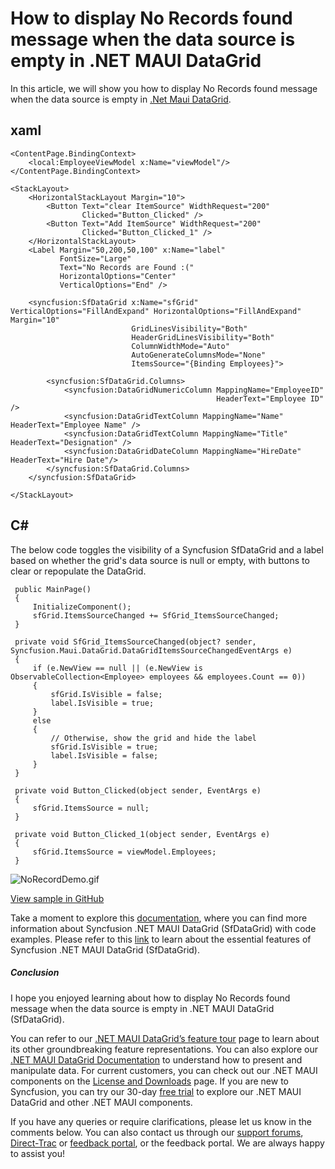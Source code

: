 # How to display No Records found message when the data source is empty in .NET MAUI DataGrid
In this article, we will show you how to display No Records found message when the data source is empty in [.Net Maui DataGrid](https://www.syncfusion.com/maui-controls/maui-datagrid).

## xaml
```
<ContentPage.BindingContext>
    <local:EmployeeViewModel x:Name="viewModel"/>
</ContentPage.BindingContext>

<StackLayout>
    <HorizontalStackLayout Margin="10">
        <Button Text="clear ItemSource" WidthRequest="200"
                Clicked="Button_Clicked" />
        <Button Text="Add ItemSource" WidthRequest="200"
                Clicked="Button_Clicked_1" />
    </HorizontalStackLayout>
    <Label Margin="50,200,50,100" x:Name="label"
           FontSize="Large"
           Text="No Records are Found :("
           HorizontalOptions="Center"
           VerticalOptions="End" />
    
    <syncfusion:SfDataGrid x:Name="sfGrid" VerticalOptions="FillAndExpand" HorizontalOptions="FillAndExpand" Margin="10"
                           GridLinesVisibility="Both"
                           HeaderGridLinesVisibility="Both"
                           ColumnWidthMode="Auto"
                           AutoGenerateColumnsMode="None"
                           ItemsSource="{Binding Employees}">

        <syncfusion:SfDataGrid.Columns>
            <syncfusion:DataGridNumericColumn MappingName="EmployeeID"
                                              HeaderText="Employee ID" />
            <syncfusion:DataGridTextColumn MappingName="Name" HeaderText="Employee Name" />
            <syncfusion:DataGridTextColumn MappingName="Title" HeaderText="Designation" />
            <syncfusion:DataGridDateColumn MappingName="HireDate" HeaderText="Hire Date"/>
        </syncfusion:SfDataGrid.Columns>
    </syncfusion:SfDataGrid>

</StackLayout>
```

## C#
The below code toggles the visibility of a Syncfusion SfDataGrid and a label based on whether the grid's data source is null or empty, with buttons to clear or repopulate the DataGrid.
```
 public MainPage()
 {
     InitializeComponent();
     sfGrid.ItemsSourceChanged += SfGrid_ItemsSourceChanged;
 }

 private void SfGrid_ItemsSourceChanged(object? sender, Syncfusion.Maui.DataGrid.DataGridItemsSourceChangedEventArgs e)
 {
     if (e.NewView == null || (e.NewView is ObservableCollection<Employee> employees && employees.Count == 0))
     {
         sfGrid.IsVisible = false;
         label.IsVisible = true;
     }
     else
     {
         // Otherwise, show the grid and hide the label
         sfGrid.IsVisible = true;
         label.IsVisible = false;
     }
 }

 private void Button_Clicked(object sender, EventArgs e)
 {
     sfGrid.ItemsSource = null;
 }

 private void Button_Clicked_1(object sender, EventArgs e)
 {
     sfGrid.ItemsSource = viewModel.Employees;
 }
```
 ![NoRecordDemo.gif](https://support.syncfusion.com/kb/agent/attachment/inline?token=eyJhbGciOiJodHRwOi8vd3d3LnczLm9yZy8yMDAxLzA0L3htbGRzaWctbW9yZSNobWFjLXNoYTI1NiIsInR5cCI6IkpXVCJ9.eyJpZCI6IjI5MzMyIiwib3JnaWQiOiIzIiwiaXNzIjoic3VwcG9ydC5zeW5jZnVzaW9uLmNvbSJ9.86Ozn9CeBckwibpOYD8D6ZIpxPMMfrDgB_lhI-weav8)

[View sample in GitHub](https://github.com/SyncfusionExamples/How-to-display-No-Records-Found-message-when-the-data-source-Is-empty-in-.NET-MAUI-DataGrid)

Take a moment to explore this [documentation](https://help.syncfusion.com/maui/datagrid/overview), where you can find more information about Syncfusion .NET MAUI DataGrid (SfDataGrid) with code examples. Please refer to this [link](https://www.syncfusion.com/maui-controls/maui-datagrid) to learn about the essential features of Syncfusion .NET MAUI DataGrid (SfDataGrid).
 
##### Conclusion
 
I hope you enjoyed learning about how to display No Records found message when the data source is empty in .NET MAUI DataGrid (SfDataGrid).
 
You can refer to our [.NET MAUI DataGrid’s feature tour](https://www.syncfusion.com/maui-controls/maui-datagrid) page to learn about its other groundbreaking feature representations. You can also explore our [.NET MAUI DataGrid Documentation](https://help.syncfusion.com/maui/datagrid/getting-started) to understand how to present and manipulate data. 
For current customers, you can check out our .NET MAUI components on the [License and Downloads](https://www.syncfusion.com/sales/teamlicense) page. If you are new to Syncfusion, you can try our 30-day [free trial](https://www.syncfusion.com/downloads/maui) to explore our .NET MAUI DataGrid and other .NET MAUI components.
 
If you have any queries or require clarifications, please let us know in the comments below. You can also contact us through our [support forums](https://www.syncfusion.com/forums), [Direct-Trac](https://support.syncfusion.com/create) or [feedback portal](https://www.syncfusion.com/feedback/maui?control=sfdatagrid), or the feedback portal. We are always happy to assist you!